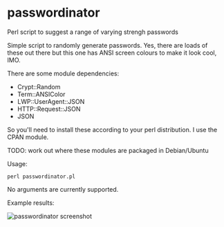 # passwordinator
Perl script to suggest a range of varying strengh passwords

Simple script to randomly generate passwords. Yes, there are loads of these out there but this one has ANSI screen colours to make it look cool, IMO.

There are some module dependencies:

* Crypt::Random
* Term::ANSIColor
* LWP::UserAgent::JSON
* HTTP::Request::JSON
* JSON

So you'll need to install these according to your perl distribution. I use the CPAN module.

TODO: work out where these modules are packaged in Debian/Ubuntu

Usage:

```
perl passwordinator.pl
```

No arguments are currently supported.

Example results:


![passwordinator screenshot](https://user-images.githubusercontent.com/108018363/188439477-8515303f-a3d8-4f41-a114-bbba30fdcbe1.png)

